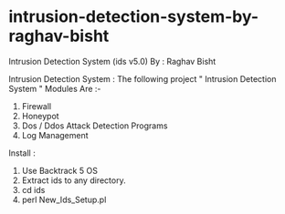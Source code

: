 # intrusion-detection-system-by-raghav-bisht
Intrusion Detection System (ids v5.0) By : Raghav Bisht

Intrusion Detection System :
The following project " Intrusion Detection System " Modules Are :-
1. Firewall
2. Honeypot
3. Dos / Ddos Attack Detection Programs
4. Log Management

Install :
1. Use Backtrack 5 OS
2. Extract ids to any directory.
3. cd ids
4. perl New_Ids_Setup.pl
